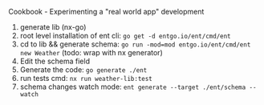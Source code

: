 Cookbook - 
Experimenting a "real world app" development 
1. generate lib (nx-go)
2. root level installation of ent cli: `go get -d entgo.io/ent/cmd/ent`
3. cd to lib && generate schema: `go run -mod=mod entgo.io/ent/cmd/ent new Weather` (todo: wrap with nx generator) 
4. Edit the schema field 
5. Generate the code: `go generate ./ent`
6. run tests cmd: `nx run weather-lib:test` 
7. schema changes watch mode: `ent generate --target ./ent/schema --watch`
